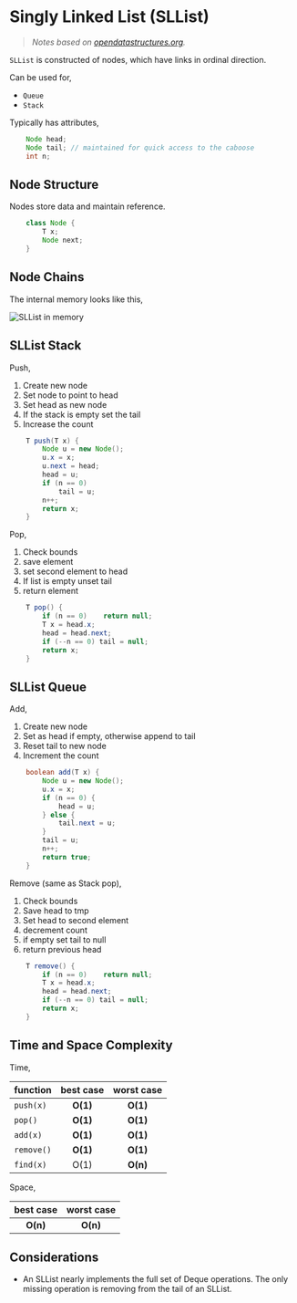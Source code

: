 # Singly Linked List (SLList)
> _Notes based on [opendatastructures.org][1]._

`SLList` is constructed of nodes, which have links in ordinal direction.

Can be used for,
- `Queue`
- `Stack`

Typically has attributes,
```java
    Node head;
    Node tail; // maintained for quick access to the caboose
    int n;
```

## Node Structure
Nodes store data and maintain reference.
```java
    class Node {
        T x;
        Node next;
    }
```

## Node Chains
The internal memory looks like this,

![SLList in memory][2]

## SLList Stack

Push,
1. Create new node
2. Set node to point to head
3. Set head as new node
4. If the stack is empty set the tail
5. Increase the count
```java
    T push(T x) {
        Node u = new Node();
        u.x = x;
        u.next = head;
        head = u;
        if (n == 0)
            tail = u;
        n++;
        return x;
    }
```

Pop,
1. Check bounds
2. save element
3. set second element to head
4. If list is empty unset tail
5. return element
```java
    T pop() {
        if (n == 0)    return null;
        T x = head.x;
        head = head.next;
        if (--n == 0) tail = null;
        return x;
    }
```

## SLList Queue
Add,
1. Create new node
2. Set as head if empty, otherwise append to tail
3. Reset tail to new node
4. Increment the count
```java
    boolean add(T x) {
        Node u = new Node();
        u.x = x;
        if (n == 0) {
            head = u;
        } else {
            tail.next = u;
        }
        tail = u;
        n++;
        return true;
    }
```

Remove (same as Stack pop),
1. Check bounds
2. Save head to tmp
3. Set head to second element
4. decrement count
5. if empty set tail to null
6. return previous head
```java
    T remove() {
        if (n == 0)    return null;
        T x = head.x;
        head = head.next;
        if (--n == 0) tail = null;
        return x;
    }
```

## Time and Space Complexity
Time,

function | best case | worst case
--- | :---: | :---:
`push(x)` | __O(1)__ | __O(1)__
`pop()` | __O(1)__ | __O(1)__
`add(x)` | __O(1)__ | __O(1)__
`remove()` | __O(1)__ | __O(1)__
`find(x)` | O(1) | __O(n)__

Space,

best case | worst case
:---: | :---:
__O(n)__ | __O(n)__

## Considerations
- An SLList nearly implements the full set of Deque operations. The only missing operation is removing from the tail of an SLList.

[1]: http://www.opendatastructures.org
[2]: http://opendatastructures.org/ods-java/img1195.png